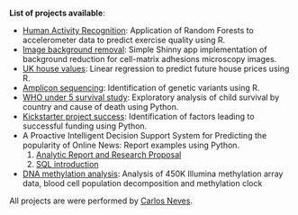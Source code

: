**List of projects available**:

  * [Human Activity Recognition](ExerciseQuality.html): Application of Random Forests to accelerometer data to predict exercise quality using R.
  * [Image background removal](https://cn3ves.shinyapps.io/ShinnyFilter/): Simple Shinny app implementation of background reduction for  cell-matrix adhesions microscopy images. 
  * [UK house values](HouseValue.html): Linear regression to predict future house prices using R.
  * [Amplicon sequencing](Amplicon.html): Identification of genetic variants using R.
  * [WHO under 5 survival study](WHO.html): Exploratory analysis of child survival by country and cause of death using Python.
  * [Kickstarter project success](Kickstarter.html): Identification of factors leading to successful funding using Python.  
  * A Proactive Intelligent Decision Support System for Predicting the popularity of Online News: Report examples using Python.
    1. [Analytic Report and Research Proposal](OnlineNews1.html)
    2. [SQL introduction](OnlineNews2.html)
  * [DNA methylation analysis](Methylation.html): Analysis of 450K Illumina methylation array data, blood cell population decomposition and methylation clock
   
             
             
All projects are were performed by [Carlos Neves](https://www.linkedin.com/in/carlos-neves-7b6a11b5/).

